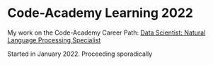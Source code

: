 # Code-Academy Learning 2022

My work on the Code-Academy Career Path: [Data Scientist: Natural Language Processing Specialist](https://www.codecademy.com/learn/paths/data-science-nlp)

Started in January 2022. Proceeding sporadically

